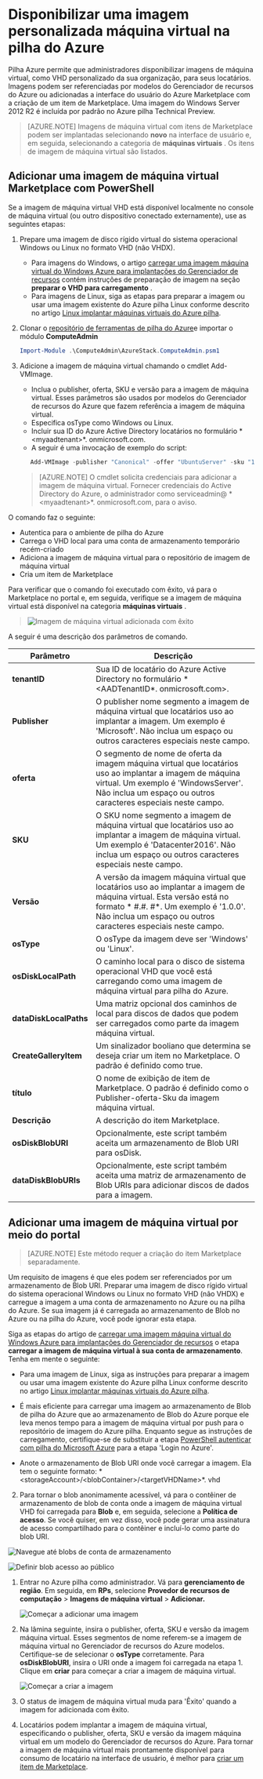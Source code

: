 <properties
    pageTitle="Adicionando uma imagem de máquina virtual a pilha de Azure | Microsoft Azure"
    description="Adicionar Windows ou Linux VM imagem personalizada da sua organização para locatários usar"
    services="azure-stack"
    documentationCenter=""
    authors="mattmcg"
    manager="darmour"
    editor=""/>

<tags
    ms.service="azure-stack"
    ms.workload="na"
    ms.tgt_pltfrm="na"
    ms.devlang="na"
    ms.topic="get-started-article"
    ms.date="09/26/2016"
    ms.author="mattmcg"/>

# <a name="make-a-custom-virtual-machine-image-available-in-azure-stack"></a>Disponibilizar uma imagem personalizada máquina virtual na pilha do Azure


Pilha Azure permite que administradores disponibilizar imagens de máquina virtual, como VHD personalizado da sua organização, para seus locatários. Imagens podem ser referenciadas por modelos do Gerenciador de recursos do Azure ou adicionadas a interface do usuário do Azure Marketplace com a criação de um item de Marketplace. Uma imagem do Windows Server 2012 R2 é incluída por padrão no Azure pilha Technical Preview.

> [AZURE.NOTE] Imagens de máquina virtual com itens de Marketplace podem ser implantadas selecionando **novo** na interface de usuário e, em seguida, selecionando a categoria de **máquinas virtuais** . Os itens de imagem de máquina virtual são listados.



## <a name="add-a-vm-image-to-marketplace-with-powershell"></a>Adicionar uma imagem de máquina virtual Marketplace com PowerShell

Se a imagem de máquina virtual VHD está disponível localmente no console de máquina virtual (ou outro dispositivo conectado externamente), use as seguintes etapas:

1. Prepare uma imagem de disco rígido virtual do sistema operacional Windows ou Linux no formato VHD (não VHDX).
    -   Para imagens do Windows, o artigo [carregar uma imagem máquina virtual do Windows Azure para implantações do Gerenciador de recursos](virtual-machines-windows-upload-image.md) contém instruções de preparação de imagem na seção **preparar o VHD para carregamento** .
    -   Para imagens de Linux, siga as etapas para preparar a imagem ou usar uma imagem existente do Azure pilha Linux conforme descrito no artigo [Linux implantar máquinas virtuais do Azure pilha](azure-stack-linux.md).

2. Clonar o [repositório de ferramentas de pilha do Azure](https://aka.ms/azurestackaddvmimage)e importar o módulo **ComputeAdmin**

    ```powershell
    Import-Module .\ComputeAdmin\AzureStack.ComputeAdmin.psm1
    ```

3. Adicione a imagem de máquina virtual chamando o cmdlet Add-VMImage.
    -  Inclua o publisher, oferta, SKU e versão para a imagem de máquina virtual. Esses parâmetros são usados por modelos do Gerenciador de recursos do Azure que fazem referência a imagem de máquina virtual.
    -  Especifica osType como Windows ou Linux.
    -  Incluir sua ID do Azure Active Directory locatários no formulário * &lt;myaadtenant&gt;*. onmicrosoft.com.
    - A seguir é uma invocação de exemplo do script:

    ```powershell
       Add-VMImage -publisher "Canonical" -offer "UbuntuServer" -sku "14.04.3-LTS" -version "1.0.0" -osType Linux -osDiskLocalPath 'C:\Users\AzureStackAdmin\Desktop\UbuntuServer.vhd' -tenantID <myaadtenant>.onmicrosoft.com
    ```

    > [AZURE.NOTE] O cmdlet solicita credenciais para adicionar a imagem de máquina virtual. Fornecer credenciais do Active Directory do Azure, o administrador como serviceadmin@ * &lt;myaadtenant&gt;*. onmicrosoft.com, para o aviso.  

O comando faz o seguinte:
- Autentica para o ambiente de pilha do Azure
- Carrega o VHD local para uma conta de armazenamento temporário recém-criado
- Adiciona a imagem de máquina virtual para o repositório de imagem de máquina virtual
- Cria um item de Marketplace

Para verificar que o comando foi executado com êxito, vá para o Marketplace no portal e, em seguida, verifique se a imagem de máquina virtual está disponível na categoria **máquinas virtuais** .

> ![Imagem de máquina virtual adicionada com êxito](./media/azure-stack-add-vm-image/image5.PNG)

A seguir é uma descrição dos parâmetros de comando.


| Parâmetro | Descrição |
|----------| ------------ |
|**tenantID** | Sua ID de locatário do Azure Active Directory no formulário * &lt;AADTenantID*. onmicrosoft.com&gt;. |
|**Publisher** | O publisher nome segmento a imagem de máquina virtual que locatários uso ao implantar a imagem. Um exemplo é 'Microsoft'. Não inclua um espaço ou outros caracteres especiais neste campo.|
|**oferta** | O segmento de nome de oferta da imagem máquina virtual que locatários uso ao implantar a imagem de máquina virtual. Um exemplo é 'WindowsServer'. Não inclua um espaço ou outros caracteres especiais neste campo. |
| **SKU** | O SKU nome segmento a imagem de máquina virtual que locatários uso ao implantar a imagem de máquina virtual. Um exemplo é 'Datacenter2016'. Não inclua um espaço ou outros caracteres especiais neste campo. |
|**Versão** | A versão da imagem máquina virtual que locatários uso ao implantar a imagem de máquina virtual. Esta versão está no formato * \#.\#. \#*. Um exemplo é '1.0.0'. Não inclua um espaço ou outros caracteres especiais neste campo.|
| **osType** | O osType da imagem deve ser 'Windows' ou 'Linux'. |
|**osDiskLocalPath** | O caminho local para o disco de sistema operacional VHD que você está carregando como uma imagem de máquina virtual para pilha do Azure. |
|**dataDiskLocalPaths**| Uma matriz opcional dos caminhos de local para discos de dados que podem ser carregados como parte da imagem máquina virtual.|
|**CreateGalleryItem**| Um sinalizador booliano que determina se deseja criar um item no Marketplace. O padrão é definido como true.|
|**título**| O nome de exibição de item de Marketplace. O padrão é definido como o Publisher-oferta-Sku da imagem máquina virtual.|
|**Descrição**| A descrição do item Marketplace. |
|**osDiskBlobURI**| Opcionalmente, este script também aceita um armazenamento de Blob URI para osDisk.|
|**dataDiskBlobURIs**| Opcionalmente, este script também aceita uma matriz de armazenamento de Blob URIs para adicionar discos de dados para a imagem.|



## <a name="add-a-vm-image-through-the-portal"></a>Adicionar uma imagem de máquina virtual por meio do portal

> [AZURE.NOTE] Este método requer a criação do item Marketplace separadamente.

Um requisito de imagens é que eles podem ser referenciados por um armazenamento de Blob URI. Preparar uma imagem de disco rígido virtual do sistema operacional Windows ou Linux no formato VHD (não VHDX) e carregue a imagem a uma conta de armazenamento no Azure ou na pilha do Azure. Se sua imagem já é carregada ao armazenamento de Blob no Azure ou na pilha do Azure, você pode ignorar esta etapa.

Siga as etapas do artigo de [carregar uma imagem máquina virtual do Windows Azure para implantações do Gerenciador de recursos](https://azure.microsoft.com/documentation/articles/virtual-machines-windows-upload-image/) o etapa **carregar a imagem de máquina virtual à sua conta de armazenamento**. Tenha em mente o seguinte:

-   Para uma imagem de Linux, siga as instruções para preparar a imagem ou usar uma imagem existente do Azure pilha Linux conforme descrito no artigo [Linux implantar máquinas virtuais do Azure pilha](azure-stack-linux.md).

- É mais eficiente para carregar uma imagem ao armazenamento de Blob de pilha do Azure que ao armazenamento de Blob do Azure porque ele leva menos tempo para a imagem de máquina virtual por push para o repositório de imagem do Azure pilha. Enquanto segue as instruções de carregamento, certifique-se de substituir a etapa [PowerShell autenticar com pilha do Microsoft Azure](azure-stack-deploy-template-powershell.md) para a etapa 'Login no Azure'.

- Anote o armazenamento de Blob URI onde você carregar a imagem. Ela tem o seguinte formato: * &lt;storageAccount&gt;/&lt;blobContainer&gt;/&lt;targetVHDName&gt;*. vhd

2.  Para tornar o blob anonimamente acessível, vá para o contêiner de armazenamento de blob de conta onde a imagem de máquina virtual VHD foi carregada para **Blob** e, em seguida, selecione a **Política de acesso**. Se você quiser, em vez disso, você pode gerar uma assinatura de acesso compartilhado para o contêiner e incluí-lo como parte do blob URI.

![Navegue até blobs de conta de armazenamento](./media/azure-stack-add-vm-image/image1.png)

![Definir blob acesso ao público](./media/azure-stack-add-vm-image/image2.png)

1.  Entrar no Azure pilha como administrador. Vá para **gerenciamento de região**. Em seguida, em **RPs**, selecione **Provedor de recursos de computação** > **Imagens de máquina virtual** > **Adicionar.**

    ![Começar a adicionar uma imagem](./media/azure-stack-add-vm-image/image3.png)

2.  Na lâmina seguinte, insira o publisher, oferta, SKU e versão da imagem máquina virtual. Esses segmentos de nome referem-se a imagem de máquina virtual no Gerenciador de recursos do Azure modelos. Certifique-se de selecionar o **osType** corretamente. Para **osDiskBlobURI**, insira o URI onde a imagem foi carregada na etapa 1. Clique em **criar** para começar a criar a imagem de máquina virtual.

    ![Começar a criar a imagem](./media/azure-stack-add-vm-image/image4.png)

3.  O status de imagem de máquina virtual muda para 'Êxito' quando a imagem for adicionada com êxito.

4.  Locatários podem implantar a imagem de máquina virtual, especificando o publisher, oferta, SKU e versão da imagem máquina virtual em um modelo do Gerenciador de recursos do Azure. Para tornar a imagem de máquina virtual mais prontamente disponível para consumo de locatário na interface de usuário, é melhor para [criar um item de Marketplace](azure-stack-create-and-publish-marketplace-item.md).
